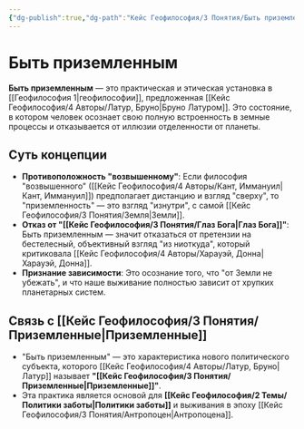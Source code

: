 ```yaml
---
{"dg-publish":true,"dg-path":"Кейс Геофилософия/3 Понятия/Быть приземленным","permalink":"/kejs-geofilosofiya/3-ponyatiya/byt-prizemlennym/","dgShowLocalGraph":true}
---
```


# Быть приземленным

**Быть приземленным** — это практическая и этическая установка в [[Геофилософия 1\|геофилософии]], предложенная [[Кейс Геофилософия/4 Авторы/Латур, Бруно\|Бруно Латуром]]. Это состояние, в котором человек осознает свою полную встроенность в земные процессы и отказывается от иллюзии отделенности от планеты.

## Суть концепции
- **Противоположность "возвышенному"**: Если философия "возвышенного" ([[Кейс Геофилософия/4 Авторы/Кант, Иммануил\|Кант, Иммануил]]) предполагает дистанцию и взгляд "сверху", то "приземленность" — это взгляд "изнутри", с самой [[Кейс Геофилософия/3 Понятия/Земля\|Земли]].
- **Отказ от "[[Кейс Геофилософия/3 Понятия/Глаз Бога\|Глаз Бога]]"**: Быть приземленным — значит отказаться от претензии на бестелесный, объективный взгляд "из ниоткуда", который критиковала [[Кейс Геофилософия/4 Авторы/Харауэй, Донна\|Харауэй, Донна]].
- **Признание зависимости**: Это осознание того, что "от Земли не убежать", и что наше выживание полностью зависит от хрупких планетарных систем.

## Связь с [[Кейс Геофилософия/3 Понятия/Приземленные\|Приземленные]]
- "Быть приземленным" — это характеристика нового политического субъекта, которого [[Кейс Геофилософия/4 Авторы/Латур, Бруно\|Латур]] называет **"[[Кейс Геофилософия/3 Понятия/Приземленные\|Приземленные]]"**.
- Эта практика является основой для **[[Кейс Геофилософия/2 Темы/Политики заботы\|Политики заботы]]** и выживания в эпоху [[Кейс Геофилософия/3 Понятия/Антропоцен\|Антропоцена]].